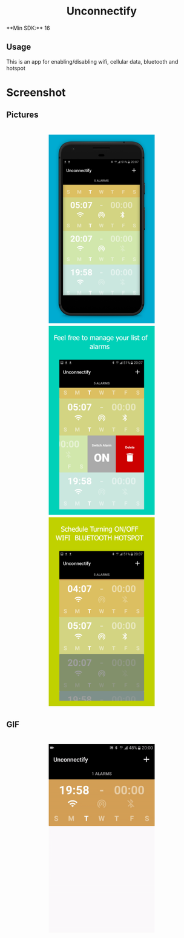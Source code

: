 <h1 align="center">
    Unconnectify
</h1>
**Min SDK:** 16

## Usage

This is an app for enabling/disabling wifi, cellular data, bluetooth and hotspot

# Screenshot 

## Pictures
<h1 align="center">
<img src="/screenshot/Phone Screenshot 1.jpg" width="280" height="498" alt="Screenshot 1"/>
<img src="/screenshot/Phone Screenshot 2.jpg" width="280" height="498" alt="Screenshot 2"/>
<img src="/screenshot/Phone Screenshot 3.jpg" width="280" height="498" alt="Screenshot 2"/><br/>
</h1>

## GIF
<h1 align="center">
<img src="/screenshot/unconnectify.gif" width="280" height="498" alt="Video 1"/>
</h1>


